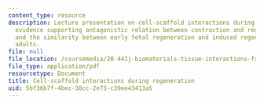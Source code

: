 ```yaml
---
content_type: resource
description: Lecture presentation on cell-scaffold interactions during regeneration,
  evidence supporting antagonistic relation between contraction and regeneration,
  and the similarity between early fetal regeneration and induced regeneration in
  adults.
file: null
file_location: /coursemedia/20-441j-biomaterials-tissue-interactions-fall-2009/5bf36b7f4bec38cc2e73c39ee43413a5_MIT20_441JF09_lec12_iy.pdf
file_type: application/pdf
resourcetype: Document
title: Cell-scaffold interactions during regeneration
uid: 5bf36b7f-4bec-38cc-2e73-c39ee43413a5
---
```

